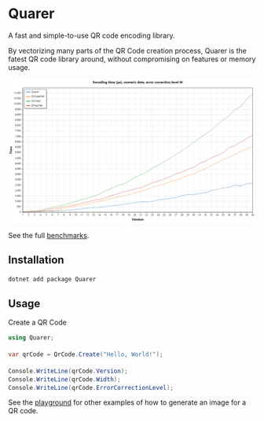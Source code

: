 Quarer
=========
A fast and simple-to-use QR code encoding library.

<!-- TODO: Add badges here -->

By vectorizing many parts of the QR Code creation process, Quarer is the fatest QR code library around, without compromising on features or memory usage.

![Benchmark](./assets/timing-focused-1.png)

See the full [benchmarks](./benchmarks).


## Installation
```bash
dotnet add package Quarer
```

## Usage

Create a QR Code
```csharp
using Quarer;

var qrCode = QrCode.Create("Hello, World!");

Console.WriteLine(qrCode.Version);
Console.WriteLine(qrCode.Width);
Console.WriteLine(qrCode.ErrorCorrectionLevel);
```

<!-- TODO: Output QR code to terminal in snippet -->

See the [playground](./tools/Playground) for other examples of how to generate an image for a QR code.
